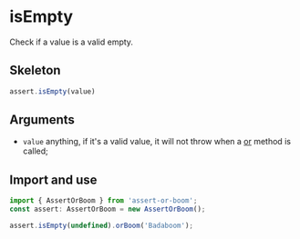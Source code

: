 # isEmpty

Check if a value is a valid empty.

## Skeleton

```ts
assert.isEmpty(value)
```

## Arguments

- `value` anything, if it's a valid value, it will not throw when a [or](../or.md) method is called;

## Import and use

```ts
import { AssertOrBoom } from 'assert-or-boom';
const assert: AssertOrBoom = new AssertOrBoom();

assert.isEmpty(undefined).orBoom('Badaboom');
```
